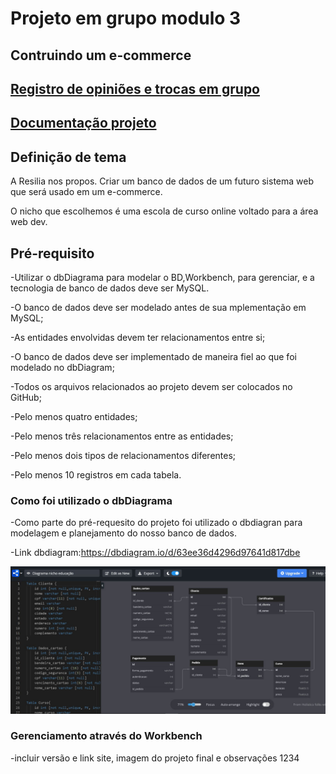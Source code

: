 # Projeto em grupo modulo 3
## Contruindo um e-commerce

##  [Registro de opiniões e trocas em grupo](./DOCUMENTA%C3%87%C3%83O.md)

##  [Documentação projeto](./STRUCTURE.md)

## Definição de tema

 A Resilia nos propos. Criar um banco de dados de um futuro sistema web que será usado em um e-commerce.

 O nicho que escolhemos é uma escola de curso online voltado para a área web dev.

 ## Pré-requisito

-Utilizar o dbDiagrama para modelar o BD,Workbench, para gerenciar, e a tecnologia de banco de dados deve ser MySQL.

-O banco de dados deve ser modelado antes de sua mplementação em MySQL;

-As entidades envolvidas devem ter relacionamentos entre si;

-O banco de dados deve ser implementado de maneira fiel ao que foi modelado no dbDiagram;

-Todos os arquivos relacionados ao projeto devem ser colocados no GitHub;

-Pelo menos quatro entidades;

-Pelo menos três relacionamentos entre as entidades;

-Pelo menos dois tipos de relacionamentos diferentes;

-Pelo menos 10 registros em cada tabela.

### Como foi utilizado o dbDiagrama

-Como parte do pré-requesito do projeto foi utilizado o dbdiagran para modelagem e planejamento do 
nosso banco de dados.

-Link dbdiagram:https://dbdiagram.io/d/63ee36d4296d97641d817dbe

![image1](https://github.com/fernandoap46/assets-img/blob/main/assets/img/dbDiagran.JPG)

### Gerenciamento através do Workbench

-incluir versão e link site, imagem do projeto final e observações
1234




